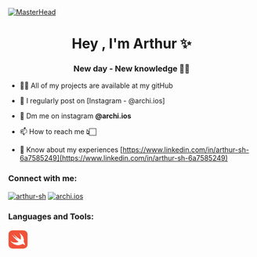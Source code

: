 [![MasterHead](https://media.licdn.com/dms/image/D4D16AQHvDbX9Dnq4tw/profile-displaybackgroundimage-shrink_350_1400/0/1670101076439?e=1706745600&v=beta&t=8ZxqII70fUCZvTBCS7UHEGqBgtGpeKe7VhKeGE--NXA)](https://instagram.com/archi.ios)

<h1 align="center">Hey , I'm Arthur ✨ </h1>
<h3 align="center">New day - New knowledge 👨‍💻</h3>


- 👨‍💻 All of my projects are available at my gitHub 

- 📝 I regularly post on [Instagram - @archi.ios]

- 💬 Dm me on instagram  **@archi.ios**

- 📫 How to reach me **👆🏻**

- 📄 Know about my experiences [https://www.linkedin.com/in/arthur-sh-6a7585249](https://www.linkedin.com/in/arthur-sh-6a7585249)

<h3 align="left">Connect with me:</h3>
<p align="left">
<a href="https://linkedin.com/in/arthur-sh" target="blank"><img align="center" src="https://raw.githubusercontent.com/rahuldkjain/github-profile-readme-generator/master/src/images/icons/Social/linked-in-alt.svg" alt="arthur-sh" height="30" width="40" /></a>
<a href="https://instagram.com/archi.ios" target="blank"><img align="center" src="https://raw.githubusercontent.com/rahuldkjain/github-profile-readme-generator/master/src/images/icons/Social/instagram.svg" alt="archi.ios" height="30" width="40" /></a>
</p>

<h3 align="left">Languages and Tools:</h3>
<p align="left"> <a href="https://developer.apple.com/swift/" target="_blank" rel="noreferrer"> <img src="https://raw.githubusercontent.com/devicons/devicon/master/icons/swift/swift-original.svg" alt="swift" width="40" height="40"/> </a> </p>

